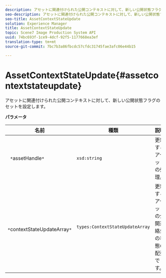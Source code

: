 ```yaml
---
description: アセットに関連付けられた公開コンテキストに対して、新しい公開状態フラグのセットを設定します。
seo-description: アセットに関連付けられた公開コンテキストに対して、新しい公開状態フラグのセットを設定します。
seo-title: AssetContextStateUpdate
solution: Experience Manager
title: AssetContextStateUpdate
topic: Scene7 Image Production System API
uuid: 74bc693f-1ce9-4dcf-92f5-1177668ea3ef
translation-type: tm+mt
source-git-commit: 7bc7b3a86fbcdc57cfdc31745fae3afc06e44b15

---
```



# AssetContextStateUpdate{#assetcontextstateupdate}

アセットに関連付けられた公開コンテキストに対して、新しい公開状態フラグのセットを設定します。

**パラメータ**

| 名前 | 種類 | 説明 |
|---|---|---|
| ` *`assetHandle`*` | `xsd:string` | 更新するアセットの処理。 |
| ` *`contextStateUpdateArray`*` | `types:ContextStateUpdateArray` | 更新するアセットの公開連絡先の状態の配列です。 |

